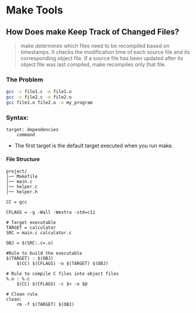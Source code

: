 # Make Tools


## How Does make Keep Track of Changed Files?
>make determines which files need to be recompiled based on timestamps. It checks the modification time of each source file and its corresponding object file. If a source file has been updated after its object file was last compiled, make recompiles only that file.


### The Problem
```bash
gcc -c file1.c -o file1.o
gcc -c file2.c -o file2.o
gcc file1.o file2.o -o my_program
```

### Syntax:
```make
target: dependencies
    command
```
- The first target is the default target executed when you run make.

#### File Structure
```
project/
│── Makefile
│── main.c
│── helper.c
│── helper.h

```


```make
CC = gcc

CFLAGS = -g -Wall -Wextra -std=c11

# Target executable
TARGET = calculator
SRC = main.c calculator.c

OBJ = $(SRC:.c=.o)

#Rule to build the executable
$(TARGET) : $(OBJ)
	$(CC) $(CFLAGS) -o $(TARGET) $(OBJ)

# Rule to compile C files into object files
%.o : %.c
	$(CC) $(CFLAGS) -c $< -o $@

# Clean rule
clean:
	rm -f $(TARGET) $(OBJ)
```



